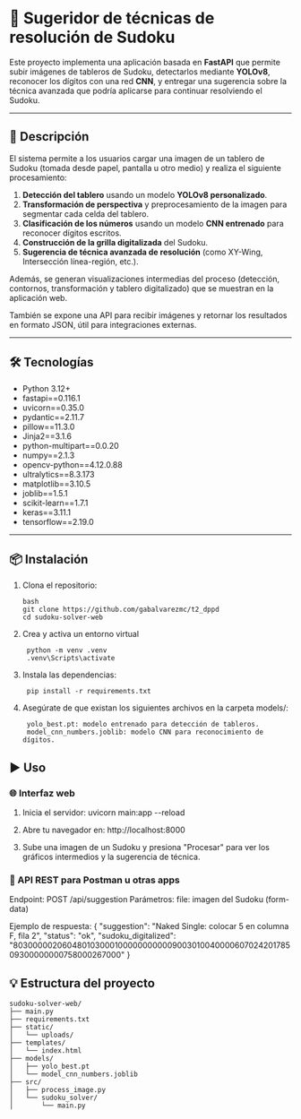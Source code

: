 # 🧠 Sugeridor de técnicas de resolución de Sudoku

Este proyecto implementa una aplicación basada en **FastAPI** que permite subir imágenes de tableros de Sudoku, detectarlos mediante **YOLOv8**, reconocer los dígitos con una red **CNN**, y entregar una sugerencia sobre la técnica avanzada que podría aplicarse para continuar resolviendo el Sudoku.

---

## 📖 Descripción

El sistema permite a los usuarios cargar una imagen de un tablero de Sudoku (tomada desde papel, pantalla u otro medio) y realiza el siguiente procesamiento:

1. **Detección del tablero** usando un modelo **YOLOv8 personalizado**.
2. **Transformación de perspectiva** y preprocesamiento de la imagen para segmentar cada celda del tablero.
3. **Clasificación de los números** usando un modelo **CNN entrenado** para reconocer dígitos escritos.
4. **Construcción de la grilla digitalizada** del Sudoku.
5. **Sugerencia de técnica avanzada de resolución** (como XY-Wing, Intersección línea-región, etc.).

Además, se generan visualizaciones intermedias del proceso (detección, contornos, transformación y tablero digitalizado) que se muestran en la aplicación web.

También se expone una API para recibir imágenes y retornar los resultados en formato JSON, útil para integraciones externas.

---

## 🛠 Tecnologías

- Python 3.12+
- fastapi==0.116.1
- uvicorn==0.35.0
- pydantic==2.11.7
- pillow==11.3.0
- Jinja2==3.1.6
- python-multipart==0.0.20
- numpy==2.1.3
- opencv-python==4.12.0.88
- ultralytics==8.3.173
- matplotlib==3.10.5
- joblib==1.5.1
- scikit-learn==1.7.1
- keras==3.11.1
- tensorflow==2.19.0

---

## 📦 Instalación

1. Clona el repositorio:
   ```
   bash
   git clone https://github.com/gabalvarezmc/t2_dppd
   cd sudoku-solver-web
   ```

2. Crea y activa un entorno virtual
   ```
    python -m venv .venv
    .venv\Scripts\activate
   ```

3. Instala las dependencias:
   ```
    pip install -r requirements.txt
   ```

4. Asegúrate de que existan los siguientes archivos en la carpeta models/:
   ```
    yolo_best.pt: modelo entrenado para detección de tableros.
    model_cnn_numbers.joblib: modelo CNN para reconocimiento de dígitos.
   ```

## ▶️ Uso
### 🌐 Interfaz web

1. Inicia el servidor:
    uvicorn main:app --reload

2. Abre tu navegador en:
    http://localhost:8000

3. Sube una imagen de un Sudoku y presiona "Procesar" para ver los gráficos intermedios y la sugerencia de técnica.

### 🧪 API REST para Postman u otras apps
Endpoint:
    POST /api/suggestion
Parámetros:
    file: imagen del Sudoku (form-data)

Ejemplo de respuesta:
    {
        "suggestion": "Naked Single: colocar 5 en columna F, fila 2",
        "status": "ok",
        "sudoku_digitalized": "803000002060480103000100000000000900301004000060702420178509300000000758000267000"
    }


## 💡 Estructura del proyecto

    sudoku-solver-web/
    ├── main.py
    ├── requirements.txt
    ├── static/
    │   └── uploads/
    ├── templates/
    │   └── index.html
    ├── models/
    │   ├── yolo_best.pt
    │   └── model_cnn_numbers.joblib
    ├── src/
    │   ├── process_image.py
    │   └── sudoku_solver/
    │       └── main.py
